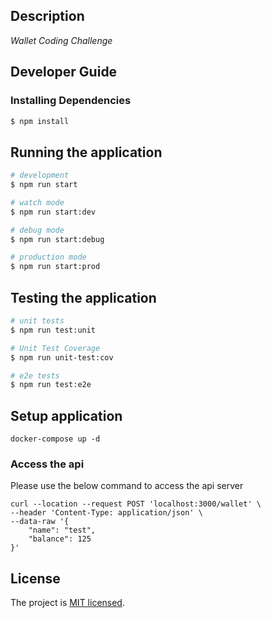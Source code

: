 

## Description

*Wallet Coding Challenge*


## Developer Guide

### Installing Dependencies

```bash
$ npm install
```

## Running the application

```bash
# development
$ npm run start

# watch mode
$ npm run start:dev

# debug mode
$ npm run start:debug

# production mode
$ npm run start:prod
```

## Testing the application

```bash
# unit tests
$ npm run test:unit

# Unit Test Coverage
$ npm run unit-test:cov

# e2e tests
$ npm run test:e2e

```

## Setup application 

```
docker-compose up -d
```
### Access the api
Please use the below command to access the api server 

```
curl --location --request POST 'localhost:3000/wallet' \
--header 'Content-Type: application/json' \
--data-raw '{
    "name": "test",
    "balance": 125
}'

```

## License

The project is [MIT licensed](LICENSE).
